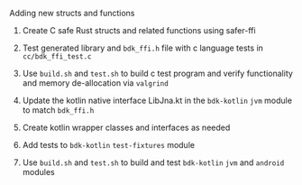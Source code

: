 

Adding new structs and functions

1. Create C safe Rust structs and related functions using safer-ffi

2. Test generated library and `bdk_ffi.h` file with c language tests in `cc/bdk_ffi_test.c`

3. Use `build.sh` and `test.sh` to build c test program and verify functionality and 
   memory de-allocation via `valgrind` 

4. Update the kotlin native interface LibJna.kt in the `bdk-kotlin` `jvm` module to match `bdk_ffi.h`

5. Create kotlin wrapper classes and interfaces as needed

6. Add tests to `bdk-kotlin` `test-fixtures` module 

7. Use `build.sh` and `test.sh` to build and test `bdk-kotlin` `jvm` and `android` modules